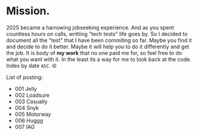 # Mission. 

2025 became a harrowing jobseeking experience. And as you spent countless hours on calls, writting "tech tests" life goes by. 
So I decided to document all the "test" that I have been commiting so far. Maybe you find it and decide to do it better. 
Maybe it will help you to do it differently and get the job. It is body of **my work** that no one paid me for, so feel free to do what you want with it. In the least its a way for me to look back at the code. Index by date `ASC`. ☮️

List of posting: 
 - 001 Jelly
 - 002 Loadsure
 - 003 Casually
 - 004 Snyk
 - 005 Motorway
 - 006 Huggg
 - 007 IAG
